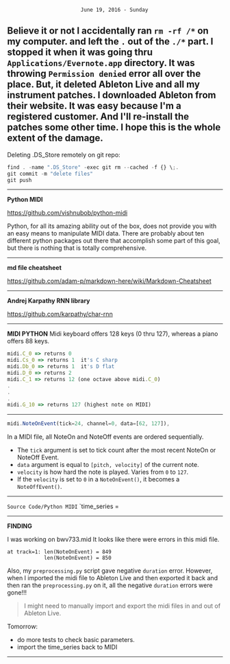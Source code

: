 							June 19, 2016 - Sunday
Believe it or not I accidentally ran `rm -rf /*` on my computer. and left the `.` out of the `./*` part.
I stopped it when it was going thru `Applications/Evernote.app` directory. It was throwing `Permission denied` error all over the place. But, it deleted Ableton Live and all my instrument patches. I downloaded Ableton from their website. It was easy because I'm a registered customer. And I'll re-install the patches some other time. I hope this is the whole extent of the damage.
---
Deleting .DS_Store remotely on git repo:
```javascript
find . -name ".DS_Store" -exec git rm --cached -f {} \;.
git commit -m "delete files"
git push
```
---
**Python MIDI**

https://github.com/vishnubob/python-midi

Python, for all its amazing ability out of the box, does not provide you with an easy means to manipulate MIDI data. There are probably about ten different python packages out there that accomplish some part of this goal, but there is nothing that is totally comprehensive.

---
**md file cheatsheet**

https://github.com/adam-p/markdown-here/wiki/Markdown-Cheatsheet

---
**Andrej Karpathy RNN library**

https://github.com/karpathy/char-rnn

---
**MIDI PYTHON**
Midi keyboard offers 128 keys (0 thru 127), whereas a piano offers 88 keys.

```javascript
midi.C_0 => returns 0
midi.Cs_0 => returns 1  it's C sharp
midi.Db_0 => returns 1  it's D flat
midi.D_0 => returns 2
midi.C_1 => returns 12 (one octave above midi.C_0)
.
.
.
midi.G_10 => returns 127 (highest note on MIDI)
```
- - - - - - 

```javascript
midi.NoteOnEvent(tick=24, channel=0, data=[62, 127]),
```

In a MIDI file, all NoteOn and NoteOff events are ordered sequentially. 
* The `tick` argument is set to tick count after the most recent NoteOn or NoteOff Event. 
* `data` argument is equal to `[pitch, velocity]` of the current note. 
* `velocity` is how hard the note is played. Varies from `0` to `127`.
* If the `velocity` is set to `0` in a `NoteOnEvent()`, it becomes a `NoteOffEvent()`. 

---
`Source Code/Python MIDI`
`time_series = 

--- 
**FINDING**

I was working on bwv733.mid
It looks like there were errors in this midi file. 
```
at track=1: len(NoteOnEvent) = 849
            len(NoteOnEvent) = 850
```
Also, my `preprocessing.py` script gave negative `duration` error. However, when I imported the midi file to Ableton Live and then exported it back and then ran the `preprocessing.py` on it, all the negative `duration` errors were gone!!!

> I might need to manually import and export the midi files in and out of Ableton Live. 

Tomorrow: 
- do more tests to check basic parameters. 
- import the time_series back to MIDI 

---



















